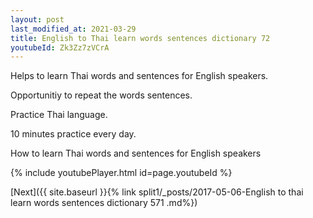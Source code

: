 ```yaml
---
layout: post
last_modified_at: 2021-03-29
title: English to Thai learn words sentences dictionary 72 
youtubeId: Zk3Zz7zVCrA
---
```

 
 
Helps to learn Thai words and sentences for English speakers.

Opportunitiy to repeat the words sentences. 

Practice Thai language. 
 
10 minutes practice every day. 
 
How to learn Thai words and sentences for English speakers 
 
{% include youtubePlayer.html id=page.youtubeId %}
 
 
[Next]({{ site.baseurl }}{% link  split1/_posts/2017-05-06-English to thai learn words sentences dictionary 571 .md%})
 
